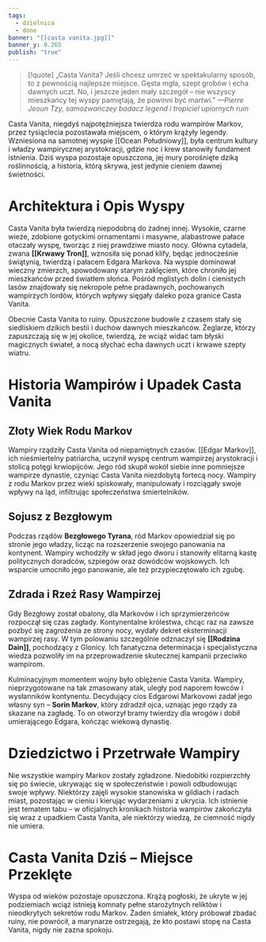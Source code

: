 ```yaml
---
tags:
  - dzielnica
  - done
banner: "[[casta vanita.jpg]]"
banner_y: 0.265
publish: "true"
---
```

>[!quote] „Casta Vanita? Jeśli chcesz umrzeć w spektakularny sposób, to z pewnością najlepsze miejsce. Gęsta mgła, szept grobów i echa dawnych uczt. No, i jeszcze jeden mały szczegół – nie wszyscy mieszkańcy tej wyspy pamiętają, że powinni być martwi.”
>*—Pierre Jeoun Tzy, samozwańczey badacz legend i tropiciel upiornych ruin*

Casta Vanita, niegdyś najpotężniejsza twierdza rodu wampirów Markov, przez tysiąclecia pozostawała miejscem, o którym krążyły legendy. Wzniesiona na samotnej wyspie [[Ocean Południowy]], była centrum kultury i władzy wampirycznej arystokracji, gdzie noc i krew stanowiły fundament istnienia. Dziś wyspa pozostaje opuszczona, jej mury porośnięte dziką roślinnością, a historia, którą skrywa, jest jedynie cieniem dawnej świetności.
# **Architektura i Opis Wyspy**

Casta Vanita była twierdzą niepodobną do żadnej innej. Wysokie, czarne wieże, zdobione gotyckimi ornamentami i masywne, alabastrowe pałace otaczały wyspę, tworząc z niej prawdziwe miasto nocy. Główna cytadela, zwana **[[Krwawy Tron]]**, wznosiła się ponad klify, będąc jednocześnie świątynią, twierdzą i pałacem Edgara Markova. Na wyspie dominował wieczny zmierzch, spowodowany starym zaklęciem, które chroniło jej mieszkańców przed światłem słońca. Pośród mglistych dolin i cienistych lasów znajdowały się nekropole pełne pradawnych, pochowanych wampirzych lordów, których wpływy sięgały daleko poza granice Casta Vanita.

Obecnie Casta Vanita to ruiny. Opuszczone budowle z czasem stały się siedliskiem dzikich bestii i duchów dawnych mieszkańców. Żeglarze, którzy zapuszczają się w jej okolice, twierdzą, że wciąż widać tam błyski magicznych świateł, a nocą słychać echa dawnych uczt i krwawe szepty wiatru.
# **Historia Wampirów i Upadek Casta Vanita**
## **Złoty Wiek Rodu Markov**
Wampiry rządziły Casta Vanita od niepamiętnych czasów. [[Edgar Markov]], ich nieśmiertelny patriarcha, uczynił wyspę centrum wampirzej arystokracji i stolicą potęgi krwiopijców. Jego ród skupił wokół siebie inne pomniejsze wampirze dynastie, czyniąc Casta Vanita niezdobytą fortecą nocy. Wampiry z rodu Markov przez wieki spiskowały, manipulowały i rozciągały swoje wpływy na ląd, infiltrując społeczeństwa śmiertelników.
## **Sojusz z Bezgłowym**
Podczas rządów **Bezgłowego Tyrana**, ród Markov opowiedział się po stronie jego władzy, licząc na rozszerzenie swojego panowania na kontynent. Wampiry wchodziły w skład jego dworu i stanowiły elitarną kastę politycznych doradców, szpiegów oraz dowódców wojskowych. Ich wsparcie umocniło jego panowanie, ale też przypieczętowało ich zgubę.
## **Zdrada i Rzeź Rasy Wampirzej**
Gdy Bezgłowy został obalony, dla Markovów i ich sprzymierzeńców rozpoczął się czas zagłady. Kontynentalne królestwa, chcąc raz na zawsze pozbyć się zagrożenia ze strony nocy, wydały dekret eksterminacji wampirzej rasy. W tym polowaniu szczególnie odznaczył się **[[Rodzina Dain]]**, pochodzący z Glonicy. Ich fanatyczna determinacja i specjalistyczna wiedza pozwoliły im na przeprowadzenie skutecznej kampanii przeciwko wampirom.

Kulminacyjnym momentem wojny było oblężenie Casta Vanita. Wampiry, nieprzygotowane na tak zmasowany atak, uległy pod naporem łowców i wysłanników kontynentu. Decydujący cios Edgarowi Markovowi zadał jego własny syn – **Sorin Markov**, który zdradził ojca, uznając jego rządy za skazane na zagładę. To on otworzył bramy twierdzy dla wrogów i dobił umierającego Edgara, kończąc wiekową dynastię.
# **Dziedzictwo i Przetrwałe Wampiry**
Nie wszystkie wampiry Markov zostały zgładzone. Niedobitki rozpierzchły się po świecie, ukrywając się w społeczeństwie i powoli odbudowując swoje wpływy. Niektórzy zajęli wysokie stanowiska w gildiach i radach miast, pozostając w cieniu i kierując wydarzeniami z ukrycia. Ich istnienie jest tematem tabu – w oficjalnych kronikach historia wampirów zakończyła się wraz z upadkiem Casta Vanita, ale niektórzy wiedzą, że ciemność nigdy nie umiera.
# **Casta Vanita Dziś – Miejsce Przeklęte**
Wyspa od wieków pozostaje opuszczona. Krążą pogłoski, że ukryte w jej podziemiach wciąż istnieją komnaty pełne starożytnych reliktów i nieodkrytych sekretów rodu Markov. Żaden śmiałek, który próbował zbadać ruiny, nie powrócił, a marynarze ostrzegają, że kto postawi stopę na Casta Vanita, nigdy nie zazna spokoju.

